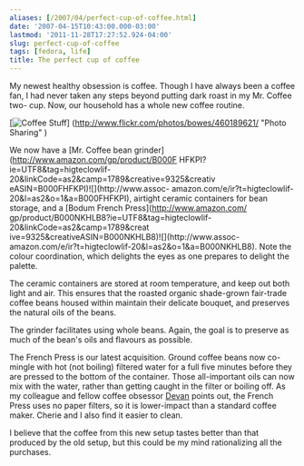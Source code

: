 ```yaml
---
aliases: [/2007/04/perfect-cup-of-coffee.html]
date: '2007-04-15T10:43:00.000-03:00'
lastmod: '2011-11-28T17:27:52.924-04:00'
slug: perfect-cup-of-coffee
tags: [fedora, life]
title: The perfect cup of coffee
---
```


My newest healthy obsession is coffee. Though I have always been a coffee fan,
I had never taken any steps beyond putting dark roast in my Mr. Coffee two-
cup. Now, our household has a whole new coffee routine.  

[![Coffee Stuff](http://farm1.static.flickr.com/180/460189621_e0f1f15209.jpg)]
(http://www.flickr.com/photos/bowes/460189621/ "Photo Sharing" )

  
We now have a [Mr. Coffee bean grinder](http://www.amazon.com/gp/product/B000F
HFKPI?ie=UTF8&tag=higteclowlif-20&linkCode=as2&camp=1789&creative=9325&creativ
eASIN=B000FHFKPI)![](http://www.assoc-
amazon.com/e/ir?t=higteclowlif-20&l=as2&o=1&a=B000FHFKPI), airtight ceramic
containers for bean storage, and a [Bodum French Press](http://www.amazon.com/
gp/product/B000NKHLB8?ie=UTF8&tag=higteclowlif-20&linkCode=as2&camp=1789&creat
ive=9325&creativeASIN=B000NKHLB8)![](http://www.assoc-
amazon.com/e/ir?t=higteclowlif-20&l=as2&o=1&a=B000NKHLB8). Note the colour
coordination, which delights the eyes as one prepares to delight the palette.  
  
The ceramic containers are stored at room temperature, and keep out both light
and air. This ensures that the roasted organic shade-grown fair-trade coffee
beans housed within maintain their delicate bouquet, and preserves the natural
oils of the beans.  
  
The grinder facilitates using whole beans. Again, the goal is to preserve as
much of the bean's oils and flavours as possible.  
  
The French Press is our latest acquisition. Ground coffee beans now co-mingle
with hot (not boiling) filtered water for a full five minutes before they are
pressed to the bottom of the container. Those all-important oils can now mix
with the water, rather than getting caught in the filter or boiling off. As my
colleague and fellow coffee obsessor
[Devan](http://dgoodwin.dangerouslyinc.com) points out, the French Press uses
no paper filters, so it is lower-impact than a standard coffee maker. Cherie
and I also find it easier to clean.  
  
I believe that the coffee from this new setup tastes better than that produced
by the old setup, but this could be my mind rationalizing all the purchases.

